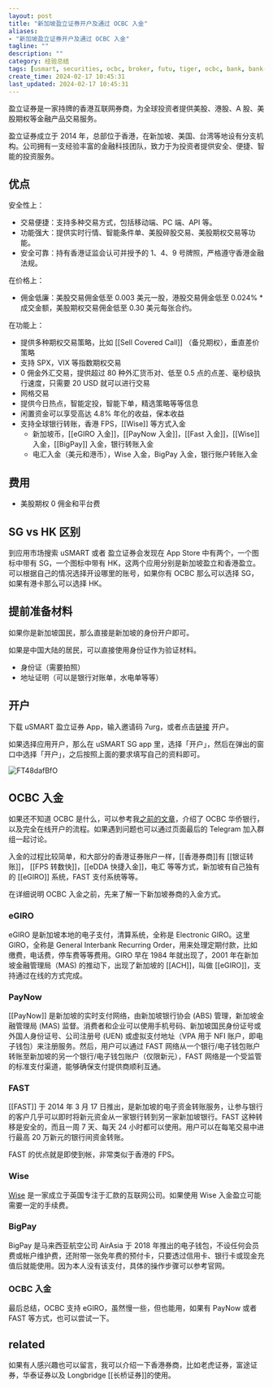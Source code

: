 ```yaml
---
layout: post
title: "新加坡盈立证券开户及通过 OCBC 入金"
aliases:
- "新加坡盈立证券开户及通过 OCBC 入金"
tagline: ""
description: ""
category: 经验总结
tags: [usmart, securities, ocbc, broker, futu, tiger, ocbc, bank, bank-service, ]
create_time: 2024-02-17 10:45:31
last_updated: 2024-02-17 10:45:31
---
```


盈立证券是一家持牌的香港互联网券商，为全球投资者提供美股、港股、A 股、美股期权等金融产品交易服务。

盈立证券成立于 2014 年，总部位于香港，在新加坡、美国、台湾等地设有分支机构。公司拥有一支经验丰富的金融科技团队，致力于为投资者提供安全、便捷、智能的投资服务。

## 优点

安全性上：

- 交易便捷：支持多种交易方式，包括移动端、PC 端、API 等。
- 功能强大：提供实时行情、智能条件单、美股碎股交易、美股期权交易等功能。
- 安全可靠：持有香港证监会认可并授予的 1、4、9 号牌照，严格遵守香港金融法规。

在价格上：

- 佣金低廉：美股交易佣金低至 0.003 美元一股，港股交易佣金低至 0.024% \* 成交金额，美股期权交易佣金低至 0.30 美元每张合约。

在功能上：

- 提供多种期权交易策略，比如 [[Sell Covered Call]] （备兑期权），垂直差价策略
- 支持 SPX，VIX 等指数期权交易
- 0 佣金外汇交易，提供超过 80 种外汇货币对、低至 0.5 点的点差、毫秒级执行速度，只需要 20 USD 就可以进行交易
- 网格交易
- 提供今日热点，智能定投，智能下单，精选策略等等信息
- 闲置资金可以享受高达 4.8% 年化的收益，保本收益
- 支持全球银行转账，香港 FPS，[[Wise]] 等方式入金
  - 新加坡币，[[eGIRO 入金]]，[[PayNow 入金]]，[[Fast 入金]]，[[Wise]] 入金，[[BigPay]] 入金，银行转账入金
  - 电汇入金（美元和港币），Wise 入金，BigPay 入金，银行账户转账入金

## 费用

- 美股期权 0 佣金和平台费

## SG vs HK 区别

到应用市场搜索 uSMART 或者 盈立证券会发现在 App Store 中有两个，一个图标中带有 SG，一个图标中带有 HK，这两个应用分别是新加坡盈立和香港盈立。可以根据自己的情况选择开设哪里的账号，如果你有 OCBC 那么可以选择 SG，如果有港卡那么可以选择 HK。

## 提前准备材料

如果你是新加坡国民，那么直接是新加坡的身份开户即可。

如果是中国大陆的居民，可以直接使用身份证作为验证材料。

- 身份证（需要拍照）
- 地址证明（可以是银行对账单，水电单等等）

## 开户

下载 uSMART 盈立证券 App，输入邀请码 7urg，或者点击[链接](https://gtk.pw/usmart) 开户。

如果选择应用开户，那么在 uSMART SG app 里，选择「开户」，然后在弹出的窗口中选择「开户」，之后按照上面的要求填写自己的资料即可。

![FT48dafBfO](https://pic.einverne.info/images/FT48dafBfO.png)

## OCBC 入金

如果还不知道 OCBC 是什么，可以参考我[之前的文章](https://blog.einverne.info/post/2023/11/ocbc.html)，介绍了 OCBC 华侨银行，以及完全在线开户的流程。如果遇到问题也可以通过页面最后的 Telegram 加入群组一起讨论。

入金的过程比较简单，和大部分的香港证券账户一样，[[香港券商]]有 [[银证转账]]， [[FPS 转数快]]，[[eDDA 快捷入金]]，电汇 等等方式，新加坡有自己独有的 [[eGIRO]] 系统，FAST 支付系统等等。

在详细说明 OCBC 入金之前，先来了解一下新加坡券商的入金方式。

### eGIRO

eGIRO 是新加坡本地的电子支付，清算系统，全称是 Electronic GIRO。这里 GIRO，全称是 General Interbank Recurring Order，用来处理定期付款，比如缴费，电话费，停车费等等费用。GIRO 早在 1984 年就出现了，2001 年在新加坡金融管理局（MAS) 的推动下，出现了新加坡的 [[ACH]]，叫做 [[eGIRO]]，支持通过在线的方式完成。

### PayNow

[[PayNow]] 是新加坡的实时支付网络，由新加坡银行协会 (ABS) 管理，新加坡金融管理局 (MAS) 监督。消费者和企业可以使用手机号码、新加坡国民身份证号或外国人身份证号、公司注册号 (UEN) 或虚拟支付地址（VPA 用于 NFI 账户，即电子钱包）来注册服务。然后，用户可以通过 FAST 网络从一个银行/电子钱包账户转账至新加坡的另一个银行/电子钱包账户（仅限新元），FAST 网络是一个受监管的标准支付渠道，能够确保支付提供商顺利互通。

### FAST

[[FAST]] 于 2014 年 3 月 17 日推出，是新加坡的电子资金转账服务，让参与银行的客户几乎可以即时将新元资金从一家银行转到另一家新加坡银行。FAST 这种转移是安全的，而且一周 7 天、每天 24 小时都可以使用。用户可以在每笔交易中进行最高 20 万新元的银行间资金转账。

FAST 的优点就是即使到帐，非常类似于香港的 FPS。

### Wise

[Wise](https://blog.einverne.info/post/2023/02/wise-register-and-usage.html) 是一家成立于英国专注于汇款的互联网公司。如果使用 Wise 入金盈立可能需要一定的手续费。

### BigPay

BigPay 是马来西亚航空公司 AirAsia 于 2018 年推出的电子钱包，不设任何会员费或帐户维护费，还附带一张免年费的预付卡，只要透过信用卡、银行卡或现金充值后就能使用。因为本人没有该支付，具体的操作步骤可以参考官网。

### OCBC 入金

最后总结，OCBC 支持 eGIRO，虽然慢一些，但也能用，如果有 PayNow 或者 FAST 等方式，也可以尝试一下。

## related

如果有人感兴趣也可以留言，我可以介绍一下香港券商，比如老虎证券，富途证券，华泰证券以及 Longbridge [[长桥证券]]的使用。
